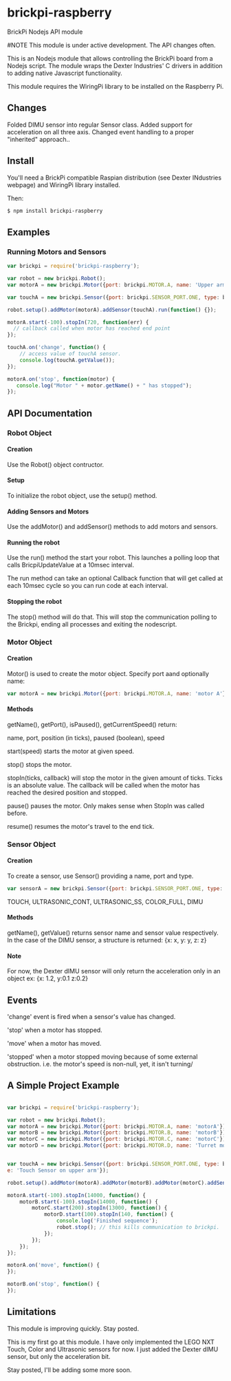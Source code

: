 brickpi-raspberry
==============

BrickPi Nodejs API module

#NOTE
This module is under active development.  The API changes often.

This is an Nodejs module that allows controlling the BrickPi board from a Nodejs script.  The module wraps the Dexter Industries' C drivers in addition to adding native Javascript functionality.

This module requires the WiringPi library to be installed on the Raspberry Pi.

## Changes

Folded DIMU sensor into regular Sensor class.  Added support for acceleration on all three axis.  Changed event handling to a proper "inherited" approach..

## Install

You'll need a BrickPi compatible Raspian distribution (see Dexter INdustries webpage) and WiringPi library installed.

Then:

```bash
$ npm install brickpi-raspberry
```

## Examples



### Running Motors and Sensors

```javascript
var brickpi = require('brickpi-raspberry');

var robot = new brickpi.Robot();
var motorA = new brickpi.Motor({port: brickpi.MOTOR.A, name: 'Upper arm'});

var touchA = new brickpi.Sensor({port: brickpi.SENSOR_PORT.ONE, type: brickpi.SENSOR_TYPE.TOUCH, name: 'Touch Sensor on upper arm'});

robot.setup().addMotor(motorA).addSensor(touchA).run(function() {});

motorA.start(-100).stopIn(720, function(err) {
  // callback called when motor has reached end point
});

touchA.on('change', function() {
	// access value of touchA sensor.
	console.log(touchA.getValue());
});

motorA.on('stop', function(motor) {
   console.log("Motor " + motor.getName() + " has stopped");
});
```

## API Documentation

### Robot Object

#### Creation

Use the Robot() object contructor.

#### Setup

To initialize the robot object, use the setup() method.

#### Adding Sensors and Motors

Use the addMotor() and addSensor() methods to add motors and sensors.

#### Running the robot

Use the run() method the start your robot.  This launches a polling loop that calls BricpiUpdateValue at a 10msec interval.

The run method can take an optional Callback function that will get called at each 10msec cycle so you can run code at each interval.

#### Stopping the robot

The stop() method will do that.  This will stop the communication polling to the Brickpi, ending all processes and exiting the nodescript.


### Motor Object

#### Creation

Motor() is used to create the motor object.  Specify port aand optionally name:

```javascript
var motorA = new brickpi.Motor({port: brickpi.MOTOR.A, name: 'motor A'});
``` 

#### Methods

getName(), getPort(), isPaused(), getCurrentSpeed() return:

name, port, position (in ticks), paused (boolean), speed

start(speed) starts the motor at given speed.

stop() stops the motor.

stopIn(ticks, callback) will stop the motor in the given amount of ticks.  Ticks is an absolute value.  The callback will be called when the motor has reached the desired position and stopped.

pause()  pauses the motor.  Only makes sense when StopIn was called before.

resume() resumes the motor's travel to the end tick.


### Sensor Object

#### Creation

To create a sensor, use Sensor() providing a name, port and type.

```javascript
var sensorA = new brickpi.Sensor({port: brickpi.SENSOR_PORT.ONE, type: bricpi.SENSOR_TYPE.TOUCH, name: 'motor A'});
```

TOUCH, ULTRASONIC_CONT, ULTRASONIC_SS, COLOR_FULL, DIMU

#### Methods

getName(), getValue() returns sensor name and sensor value respectively.  In the case of the DIMU sensor, a structure is returned:
{x: x, y: y, z: z}


#### Note
For now, the Dexter dIMU sensor will only return the acceleration only in an object ex: {x: 1.2, y:0.1 z:0.2}


## Events

'change' event is fired when a sensor's value has changed.  

'stop' when a motor has stopped.

'move' when a motor has moved.

'stopped' when a motor stopped moving because of some external obstruction.  i.e. the motor's speed is non-null, yet, it isn't turning/
 

## A Simple Project Example

```javascript

var brickpi = require('brickpi-raspberry');

var robot = new brickpi.Robot();
var motorA = new brickpi.Motor({port: brickpi.MOTOR.A, name: 'motorA'});
var motorB = new brickpi.Motor({port: brickpi.MOTOR.B, name: 'motorB'});
var motorC = new brickpi.Motor({port: brickpi.MOTOR.C, name: 'motorC'});
var motorD = new brickpi.Motor({port: brickpi.MOTOR.D, name: 'Turret motor'});


var touchA = new brickpi.Sensor({port: brickpi.SENSOR_PORT.ONE, type: brickpi.SENSOR_TYPE.TOUCH, nam\
e: 'Touch Sensor on upper arm'});

robot.setup().addMotor(motorA).addMotor(motorB).addMotor(motorC).addSensor(touchA).addMotor(motorD).run(function() {});

motorA.start(-100).stopIn(14000, function() {
    motorB.start(-100).stopIn(14000, function() {
        motorC.start(200).stopIn(13000, function() {
            motorD.start(100).stopIn(140, function() {
                console.log('Finished sequence');
                robot.stop(); // this kills communication to brickpi.                              
            });
        });
    });
});

motorA.on('move', function() {
});

motorB.on('stop', function() {
});

```

## Limitations
This module is improving quickly.  Stay posted.


This is my first go at this module.  I have only implemented the LEGO NXT Touch, Color and Ultrasonic sensors for now.
I just added the Dexter dIMU sensor, but only the acceleration bit.

Stay posted, I'll be adding some more soon.
